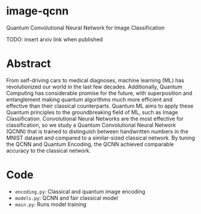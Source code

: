 # image-qcnn
Quantum Convolutional Neural Network for Image Classification

TODO: insert arxiv link when published

# Abstract
From self-driving cars to medical diagnoses, machine learning (ML) has revolutionized our world in the last few decades. Additionally, Quantum Computing has considerable promise for the future, with superposition and entanglement making quantum algorithms much more efficient and effective than their classical counterparts. Quantum ML aims to apply these Quantum principles to the groundbreaking field of ML, such as Image Classification. Convolutional Neural Networks are the most effective for classification, so we study a Quantum Convolutional Neural Network (QCNN) that is trained to distinguish between handwritten numbers in the MNIST dataset and compared to a similar-sized classical network. By tuning the QCNN and Quantum Encoding, the QCNN achieved comparable accuracy to the classical network.

# Code
- `encoding.py`: Classical and quantum image encoding
- `models.py`: QCNN and fair classical model
- `main.py`: Runs model training
